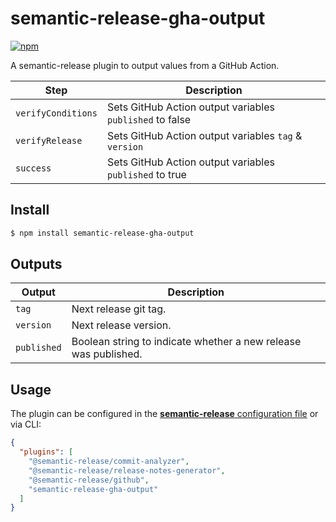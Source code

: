 # semantic-release-gha-output

[![npm](https://img.shields.io/npm/v/semantic-release-gha-output.svg)](https://www.npmjs.com/package/semantic-release-gha-output)

A semantic-release plugin to output values from a GitHub Action.

| Step               | Description                                                                                  |
| ------------------ | -------------------------------------------------------------------------------------------- |
| `verifyConditions` | Sets GitHub Action output variables `published` to false                                     |
| `verifyRelease`    | Sets GitHub Action output variables `tag` & `version`                                        |
| `success`          | Sets GitHub Action output variables `published` to true                                      |

## Install

```bash
$ npm install semantic-release-gha-output
```


## Outputs
| Output             | Description                                                                                  |
| ------------------ | -------------------------------------------------------------------------------------------- |
| `tag`              | Next release git tag.                                                                        |
| `version`          | Next release version.                                                                        |
| `published`        | Boolean string to indicate whether a new release was published.                              |


## Usage

The plugin can be configured in the [**semantic-release** configuration file](https://github.com/semantic-release/semantic-release/blob/master/docs/usage/configuration.md#configuration) or via CLI:

```json
{
  "plugins": [
    "@semantic-release/commit-analyzer",
    "@semantic-release/release-notes-generator",
    "@semantic-release/github",
    "semantic-release-gha-output"
  ]
}
```
